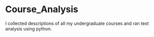 # Course_Analysis
I collected descriptions of all my undergraduate courses and ran text analysis using python.
